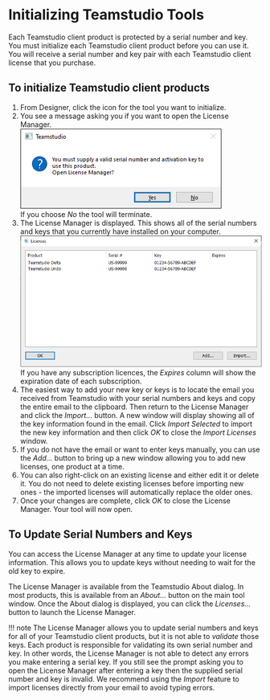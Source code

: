 # Initializing Teamstudio Tools

Each Teamstudio client product is protected by a serial number and key. You must initialize each Teamstudio client product before you can use it. You will receive a serial number and key pair with each Teamstudio client license that you purchase.

## To initialize Teamstudio client products
1. From Designer, click the icon for the tool you want to initialize.
2. You see a message asking you if you want to open the License Manager.  
   ![Open License Manager](img/initializing.png)  
   If you choose *No* the tool will terminate.
3. The License Manager is displayed. This shows all of the serial numbers and keys that you currently have installed on your computer.  
   ![License Manager](img/initializing2.png)  
   If you have any subscription licences, the *Expires* column will show the expiration date of each subscription.
4. The easiest way to add your new key or keys is to locate the email you received from Teamstudio with your serial numbers and keys and copy the entire email to the clipboard. Then return to the License Manager and click the *Import...* button. A new window will display showing all of the key information found in the email. Click *Import Selected* to import the new key information and then click *OK* to close the *Import Licenses* window.
5. If you do not have the email or want to enter keys manually, you can use the *Add...* button to bring up a new window allowing you to add new licenses, one product at a time.
6. You can also right-click on an existing license and either edit it or delete it. You do not need to delete existing licenses before importing new ones - the imported licenses will automatically replace the older ones.
7. Once your changes are complete, click *OK* to close the License Manager. Your tool will now open.

## To Update Serial Numbers and Keys
You can access the License Manager at any time to update your license information. This allows you to update keys without needing to wait for the old key to expire.

The License Manager is available from the Teamstudio About dialog. In most products, this is available from an *About...* button on the main tool window. Once the About dialog is displayed, you can click the *Licenses...* button to launch the License Manager.

!!! note
    The License Manager allows you to update serial numbers and keys for all of your Teamstudio client products, but it is not able to *validate* those keys. Each product is responsible for validating
    its own serial number and key. In other words, the License Manager is not able to detect any errors
    you make entering a serial key. If you still see the prompt asking you to open the License Manager after entering a key then the supplied serial number and key is invalid. We recommend using the *Import* feature to import licenses directly from your email to avoid typing errors.